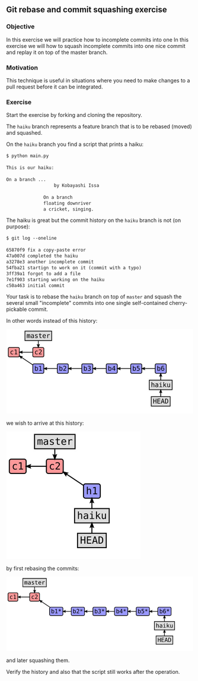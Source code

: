

## Git rebase and commit squashing exercise

### Objective

In this exercise we will practice how to incomplete commits into one
In this exercise we will how to squash incomplete commits into one
nice commit and replay it on top of the master branch.


### Motivation

This technique is useful in situations where you need to make changes to a pull
request before it can be integrated.


### Exercise

Start the exercise by forking and cloning the repository.

The `haiku` branch represents a feature branch that is to be rebased (moved) and squashed.

On the `haiku` branch you find a script that prints a haiku:

```shell
$ python main.py

This is our haiku:

On a branch ...
                  by Kobayashi Issa

              On a branch
              floating downriver
              a cricket, singing.
```

The haiku is great but the
commit history on
the `haiku` branch is not (on purpose):

```shell
$ git log --oneline

65870f9 fix a copy-paste error
47a007d completed the haiku
a3278e3 another incomplete commit
54fba21 startign to work on it (commit with a typo)
3ff39a1 forgot to add a file
7e1f903 starting working on the haiku
c50a463 initial commit
```

Your task is to rebase the `haiku` branch on top
of `master` and squash the several small "incomplete" commits into one single
self-contained cherry-pickable commit.

In other words instead of this history:

![alt text](https://github.com/bast/git-rebase-squash-exercise/raw/master/img/rebase-exercise-1.jpg "Exercise step 1")

we wish to arrive at this history:

![alt text](https://github.com/bast/git-rebase-squash-exercise/raw/master/img/rebase-exercise-3.jpg "Exercise step 3")

by first rebasing the commits:

![alt text](https://github.com/bast/git-rebase-squash-exercise/raw/master/img/rebase-exercise-2.jpg "Exercise step 2")

and later squashing them.

Verify the history and also that the script still works after the operation.
